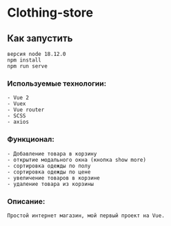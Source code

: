 # Clothing-store

## Как запустить
```
версия node 18.12.0
npm install
npm run serve
```

### Используемые технологии:
```
- Vue 2
- Vuex
- Vue router
- SCSS
- axios
```

### Функционал:
```
- Добавление товара в корзину
- открытие модального окна (кнопка show more)
- сортировка одежды по полу
- сортировка одежды по цене
- увеличение товаров в корзине
- удаление товара из корзины
```
### Описание:
```
Простой интернет магазин, мой первый проект на Vue.
```
